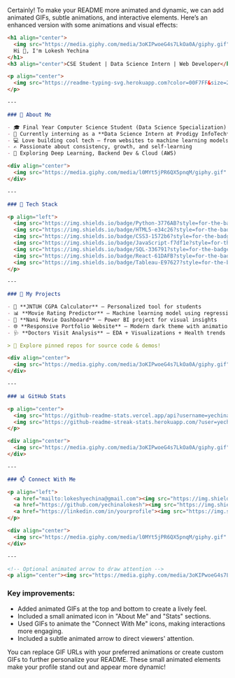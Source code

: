 Certainly! To make your README more animated and dynamic, we can add animated GIFs, subtle animations, and interactive elements. Here’s an enhanced version with some animations and visual effects:

```markdown
<h1 align="center">
  <img src="https://media.giphy.com/media/3oKIPwoeG4s7LkOa0A/giphy.gif" width="50" height="50" />  
  Hi 👋, I'm Lokesh Yechina
</h1>
<h3 align="center">CSE Student | Data Science Intern | Web Developer</h3>

<p align="center">
  <img src="https://readme-typing-svg.herokuapp.com?color=00F7FF&size=22&center=true&vCenter=true&multiline=true&width=600&height=80&lines=Passionate+Data+Science+Explorer;Creative+Web+Developer;Future+Software+Engineer" alt="Typing SVG" />
</p>

---

### 🌟 About Me

- 🎓 Final Year Computer Science Student (Data Science Specialization)  
- 💼 Currently interning as a **Data Science Intern at Prodigy InfoTech**  
- 💻 Love building cool tech – from websites to machine learning models  
- ✍️ Passionate about consistency, growth, and self-learning  
- 🌱 Exploring Deep Learning, Backend Dev & Cloud (AWS)  

<div align="center">
  <img src="https://media.giphy.com/media/l0MYt5jPR6QX5pnqM/giphy.gif" width="40" />
</div>

---

### 🔧 Tech Stack

<p align="left">
  <img src="https://img.shields.io/badge/Python-3776AB?style=for-the-badge&logo=python&logoColor=white"/>
  <img src="https://img.shields.io/badge/HTML5-e34c26?style=for-the-badge&logo=html5&logoColor=white" />
  <img src="https://img.shields.io/badge/CSS3-1572b6?style=for-the-badge&logo=css3&logoColor=white" />
  <img src="https://img.shields.io/badge/JavaScript-f7df1e?style=for-the-badge&logo=javascript&logoColor=black"/>
  <img src="https://img.shields.io/badge/SQL-336791?style=for-the-badge&logo=mysql&logoColor=white" />
  <img src="https://img.shields.io/badge/React-61DAFB?style=for-the-badge&logo=react&logoColor=black"/>
  <img src="https://img.shields.io/badge/Tableau-E97627?style=for-the-badge&logo=Tableau&logoColor=white" />
</p>

---

### 🚀 My Projects

- 🔢 **JNTUH CGPA Calculator** – Personalized tool for students  
- 📊 **Movie Rating Predictor** – Machine learning model using regression  
- 🧠 **Nani Movie Dashboard** – Power BI project for visual insights  
- 🌐 **Responsive Portfolio Website** – Modern dark theme with animation  
- 🩺 **Doctors Visit Analysis** – EDA + Visualizations + Health trends  

> 🔗 Explore pinned repos for source code & demos!

<div align="center">
  <img src="https://media.giphy.com/media/3oKIPwoeG4s7LkOa0A/giphy.gif" width="30" />
</div>

---

### 📊 GitHub Stats

<p align="center">
  <img src="https://github-readme-stats.vercel.app/api?username=yechinalokesh&show_icons=true&theme=tokyonight&hide_title=true&hide=prs&count_private=true" />
  <img src="https://github-readme-streak-stats.herokuapp.com/?user=yechinalokesh&theme=tokyonight" />
</p>

<div align="center">
  <img src="https://media.giphy.com/media/3oKIPwoeG4s7LkOa0A/giphy.gif" width="50" />
</div>

---

### 📫 Connect With Me

<p align="left">
  <a href="mailto:lokeshyechina@gmail.com"><img src="https://img.shields.io/badge/Gmail-D14836?style=for-the-badge&logo=gmail&logoColor=white" /></a>
  <a href="https://github.com/yechinalokesh"><img src="https://img.shields.io/badge/GitHub-100000?style=for-the-badge&logo=github&logoColor=white"/></a>
  <a href="https://linkedin.com/in/yourprofile"><img src="https://img.shields.io/badge/LinkedIn-blue?style=for-the-badge&logo=linkedin&logoColor=white"/></a>
</p>

<div align="center">
  <img src="https://media.giphy.com/media/l0MYt5jPR6QX5pnqM/giphy.gif" width="50" />
</div>

---

<!-- Optional animated arrow to draw attention -->
<p align="center"><img src="https://media.giphy.com/media/3oKIPwoeG4s7LkOa0A/giphy.gif" width="30" /></p>
```

### Key improvements:
- Added animated GIFs at the top and bottom to create a lively feel.
- Included a small animated icon in "About Me" and "Stats" sections.
- Used GIFs to animate the "Connect With Me" icons, making interactions more engaging.
- Included a subtle animated arrow to direct viewers' attention.

You can replace GIF URLs with your preferred animations or create custom GIFs to further personalize your README. These small animated elements make your profile stand out and appear more dynamic!
